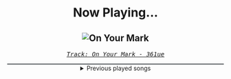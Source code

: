 <div align="center"> 
<h1>Now Playing...</h1>

![On Your Mark](https://i.scdn.co/image/ab67616d00001e0262a8f785ffbeeebc92db6e1b)
--
_<samp><a href="https://open.spotify.com/track/6soHR2yjPUjbhNBSlC3pqp">Track: On Your Mark - 361ue</a></samp>_

<div style="border: 1px #4B5054 solid"></div>
<details>
  <summary>
    Previous played songs
  </summary>
  <table>
    <thead>
      <tr>
        <th>
          Artist
        </th>
        <th>
          Song
        </th>
        <th>
          Link
        </th>
      </tr>
    </thead>
    <tbody>
      <tr><td>361ue</td><td>On Your Mark</td><td><a href="https://open.spotify.com/track/6soHR2yjPUjbhNBSlC3pqp">https://open.spotify.com/track/6soHR2yjPUjbhNBSlC3pqp</a></td></tr><tr><td>UNFINISH</td><td>Sorry for the Fuss</td><td><a href="https://open.spotify.com/track/3N0yf2RvUHZeaLQbSSN6IX">https://open.spotify.com/track/3N0yf2RvUHZeaLQbSSN6IX</a></td></tr><tr><td>The Death Beats</td><td>Winter</td><td><a href="https://open.spotify.com/track/747Ko2v7PLgqbbFEWRzcbb">https://open.spotify.com/track/747Ko2v7PLgqbbFEWRzcbb</a></td></tr><tr><td>Vaporian</td><td>The Night</td><td><a href="https://open.spotify.com/track/38YrKbpcrUkhl3j556ZicE">https://open.spotify.com/track/38YrKbpcrUkhl3j556ZicE</a></td></tr><tr><td>UNFINISH</td><td>Ghosted in 8D</td><td><a href="https://open.spotify.com/track/2J9qcQ7yR3LOFgMWu6dZ66">https://open.spotify.com/track/2J9qcQ7yR3LOFgMWu6dZ66</a></td></tr><tr><td>UNFINISH</td><td>T-X Mk.1</td><td><a href="https://open.spotify.com/track/4c0H1fm8cQh8cU5jgNUIlQ">https://open.spotify.com/track/4c0H1fm8cQh8cU5jgNUIlQ</a></td></tr><tr><td>Steradlye</td><td>Devilish Heart</td><td><a href="https://open.spotify.com/track/5qgmSD2yzOPDvr1ogB60Fg">https://open.spotify.com/track/5qgmSD2yzOPDvr1ogB60Fg</a></td></tr><tr><td>UNFINISH</td><td>Hard Dig</td><td><a href="https://open.spotify.com/track/42B0PbqBvwEipj4V7UqRCW">https://open.spotify.com/track/42B0PbqBvwEipj4V7UqRCW</a></td></tr><tr><td>DraGonis</td><td>Entropy Effect</td><td><a href="https://open.spotify.com/track/4ZQXCfeqXfAqYLjU6YOCKF">https://open.spotify.com/track/4ZQXCfeqXfAqYLjU6YOCKF</a></td></tr><tr><td>Panda Beats</td><td>Ultravox</td><td><a href="https://open.spotify.com/track/57bNveQTBioR6M0EkdliAB">https://open.spotify.com/track/57bNveQTBioR6M0EkdliAB</a></td></tr><tr><td>Steradlye</td><td>Nightshade</td><td><a href="https://open.spotify.com/track/5uih5TzxYCA7WOwmCgQmXB">https://open.spotify.com/track/5uih5TzxYCA7WOwmCgQmXB</a></td></tr><tr><td>Stariah</td><td>Eclipse</td><td><a href="https://open.spotify.com/track/4irCaGDHTj0REpi9YWs0lu">https://open.spotify.com/track/4irCaGDHTj0REpi9YWs0lu</a></td></tr><tr><td>St3phen</td><td>Chasing The Light</td><td><a href="https://open.spotify.com/track/3dp8gyKJECzVJaKCFC3sdf">https://open.spotify.com/track/3dp8gyKJECzVJaKCFC3sdf</a></td></tr><tr><td>Steradlye</td><td>Spectral</td><td><a href="https://open.spotify.com/track/6kZjhjQnRIXemP8yqOhAmR">https://open.spotify.com/track/6kZjhjQnRIXemP8yqOhAmR</a></td></tr><tr><td>UNFINISH</td><td>IN:flux</td><td><a href="https://open.spotify.com/track/6J4obhjmcg6EZGgT4OOQuo">https://open.spotify.com/track/6J4obhjmcg6EZGgT4OOQuo</a></td></tr><tr><td>UNFINISH</td><td>ShadowDrop</td><td><a href="https://open.spotify.com/track/5Op4RyyrpxQrJ048SIzgCp">https://open.spotify.com/track/5Op4RyyrpxQrJ048SIzgCp</a></td></tr><tr><td>UNFINISH</td><td>Crikey!</td><td><a href="https://open.spotify.com/track/4jvSscOWWEyJbTAb6lgbcA">https://open.spotify.com/track/4jvSscOWWEyJbTAb6lgbcA</a></td></tr><tr><td>UNFINISH</td><td>Escapre From Phonks</td><td><a href="https://open.spotify.com/track/5nIaQRSMNaBWPWcQnPBfnK">https://open.spotify.com/track/5nIaQRSMNaBWPWcQnPBfnK</a></td></tr><tr><td>UNFINISH</td><td>Let it Slide</td><td><a href="https://open.spotify.com/track/21ondix4DpRK8x4QIVQq8X">https://open.spotify.com/track/21ondix4DpRK8x4QIVQq8X</a></td></tr><tr><td>UNFINISH</td><td>Drop-Dead</td><td><a href="https://open.spotify.com/track/5PWo1WsUZ5jsfXGKRvDomF">https://open.spotify.com/track/5PWo1WsUZ5jsfXGKRvDomF</a></td></tr>
    </tbody>
  </table>
</details>

</div>
